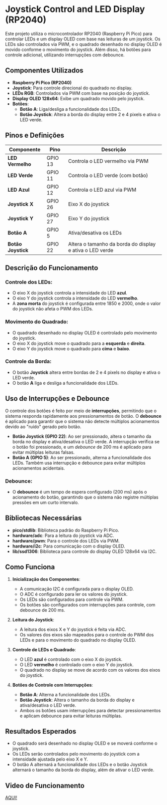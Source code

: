# Joystick Control and LED Display (RP2040)

Este projeto utiliza o microcontrolador RP2040 (Raspberry Pi Pico) para controlar LEDs e um display OLED com base nas leituras de um joystick. Os LEDs são controlados via PWM, e o quadrado desenhado no display OLED é movido conforme o movimento do joystick. Além disso, há botões para controle adicional, utilizando interrupções com debounce.

## Componentes Utilizados

- **Raspberry Pi Pico (RP2040)**
- **Joystick**: Para controle direcional do quadrado no display.
- **LEDs RGB**: Controlados via PWM com base na posição do joystick.
- **Display OLED 128x64**: Exibe um quadrado movido pelo joystick.
- **Botões**:
    - **Botão A**: Liga/desliga a funcionalidade dos LEDs.
    - **Botão Joystick**: Altera a borda do display entre 2 e 4 pixels e ativa o LED verde.
  
## Pinos e Definições

| Componente          | Pino    | Descrição                                                 |
|---------------------|---------|-----------------------------------------------------------|
| **LED Vermelho**    | GPIO 13 | Controla o LED vermelho via PWM                           |
| **LED Verde**       | GPIO 11 | Controla o LED verde (com botão)                          |
| **LED Azul**        | GPIO 12 | Controla o LED azul via PWM                               |
| **Joystick X**      | GPIO 26 | Eixo X do joystick                                        |
| **Joystick Y**      | GPIO 27 | Eixo Y do joystick                                        |
| **Botão A**         | GPIO 5  | Ativa/desativa os LEDs                                    |
| **Botão Joystick**  | GPIO 22 | Altera o tamanho da borda do display e ativa o LED verde  |

## Descrição do Funcionamento

### Controle dos LEDs:
- O eixo X do joystick controla a intensidade do LED **azul**.
- O eixo Y do joystick controla a intensidade do LED **vermelho**.
- A **zona morta** do joystick é configurada entre 1850 e 2000, onde o valor do joystick não afeta o PWM dos LEDs.

### Movimento do Quadrado:
- O quadrado desenhado no display OLED é controlado pelo movimento do joystick.
- O eixo X do joystick move o quadrado para a **esquerda** e **direita**.
- O eixo Y do joystick move o quadrado para **cima** e **baixo**.

### Controle da Borda:
- O botão **Joystick** altera entre bordas de 2 e 4 pixels no display e ativa o LED verde.
- O botão **A** liga e desliga a funcionalidade dos LEDs.

## Uso de Interrupções e Debounce

O controle dos botões é feito por meio de **interrupções**, permitindo que o sistema responda rapidamente aos pressionamentos de botão. O **debounce** é aplicado para garantir que o sistema não detecte múltiplos acionamentos devido ao "ruído" gerado pelo botão.

- **Botão Joystick (GPIO 22)**: Ao ser pressionado, altera o tamanho da borda no display e ativa/desativa o LED verde. A interrupção verifica se o botão foi pressionado, e um *debounce* de 200 ms é aplicado para evitar múltiplas leituras falsas.
- **Botão A (GPIO 5)**: Ao ser pressionado, alterna a funcionalidade dos LEDs. Também usa interrupção e debounce para evitar múltiplos acionamentos acidentais.

### Debounce:
- O **debounce** é um tempo de espera configurado (200 ms) após o acionamento do botão, garantindo que o sistema não registre múltiplas pressões em um curto intervalo.

## Bibliotecas Necessárias

- **pico/stdlib**: Biblioteca padrão do Raspberry Pi Pico.
- **hardware/adc**: Para a leitura do joystick via ADC.
- **hardware/pwm**: Para o controle dos LEDs via PWM.
- **hardware/i2c**: Para comunicação com o display OLED.
- **lib/ssd1306**: Biblioteca para controle do display OLED 128x64 via I2C.

## Como Funciona

1. **Inicialização dos Componentes**:
   - A comunicação I2C é configurada para o display OLED.
   - O ADC é configurado para ler os valores do joystick.
   - Os LEDs são configurados para controle via PWM.
   - Os botões são configurados com interrupções para controle, com debounce de 200 ms.

2. **Leitura do Joystick**:
   - A leitura dos eixos X e Y do joystick é feita via ADC.
   - Os valores dos eixos são mapeados para o controle do PWM dos LEDs e para o movimento do quadrado no display OLED.

3. **Controle de LEDs e Quadrado**:
   - O LED **azul** é controlado com o eixo X do joystick.
   - O LED **vermelho** é controlado com o eixo Y do joystick.
   - O quadrado no display se move de acordo com os valores dos eixos do joystick.

4. **Botões de Controle com Interrupções**:
   - **Botão A**: Alterna a funcionalidade dos LEDs.
   - **Botão Joystick**: Altera o tamanho da borda do display e ativa/desativa o LED verde.
   - Ambos os botões usam interrupções para detectar pressionamentos e aplicam debounce para evitar leituras múltiplas.


## Resultados Esperados

- O quadrado será desenhado no display OLED e se moverá conforme o joystick.
- Os LEDs serão controlados pelo movimento do joystick com a intensidade ajustada pelo eixo X e Y.
- O botão A alternará a funcionalidade dos LEDs e o botão Joystick alternará o tamanho da borda do display, além de ativar o LED verde.

## Video de Funcionamento

[AQUI!](https://youtu.be/NGqsEKhmUhE)